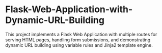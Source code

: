 # Flask-Web-Application-with-Dynamic-URL-Building
This project implements a Flask Web Application with multiple routes for serving HTML pages, handling form submissions, and demonstrating dynamic URL building using variable rules and Jinja2 template engine.
